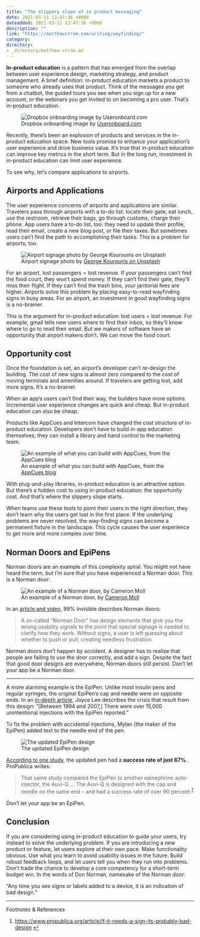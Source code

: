 ```yaml
---
title: "The slippery slope of in product messaging"
date: 2021-03-11 13:47:36 +0000
dateadded: 2021-03-11 13:47:36 +0000
description: ""
link: "https://matthewstrom.com/writing/wayfinding/"
category:
directory:
- _directory/matthew-ström.md
---
```

<p><strong>In-product education</strong> is a pattern that has emerged from the overlap between user experience design, marketing strategy, and product management. A brief definition: in-product education markets a product to someone who already uses that product. Think of the messages you get from a chatbot, the guided tours you see when you sign up for a new account, or the webinars you get invited to on becoming a pro user. That’s in-product education.</p>
<figure data-type="image"><img src="https://matthewstrom.com/images/wayfinding-1.jpg" alt="Dropbox onboarding image by Useronboard.com"><figcaption>Dropbox onboarding image by <a href="https://www.useronboard.com/how-dropbox-onboards-new-users" target="_blank" rel="noopener">Useronboard.com</a></figcaption></figure>
<p>Recently, there’s been an explosion of products and services in the in-product education space. New tools promise to enhance your application’s user experience and drive business value. It’s true that in-product education can improve key metrics in the short term. But in the long run, investment in in-product education can limit user experience.</p>
<p>To see why, let’s compare applications to airports.</p>
<h2 id="airports-and-applications">Airports and Applications</h2>
<p>The user experience concerns of airports and applications are similar. Travelers pass through airports with a to-do list: locate their gate, eat lunch, use the restroom, retrieve their bags, go through customs, charge their phone. App users have a to-do list, too: they need to update their profile, read their email, create a new blog post, or file their taxes. But sometimes users can’t find the path to accomplishing their tasks. This is a problem for airports, too.</p>
<figure data-type="image"><img src="https://matthewstrom.com/images/wayfinding-4.jpg" alt="Airport signage photo by George Kourounis on Unsplash"><figcaption>Airport signage photo by <a href="https://unsplash.com/photos/UxAXiKklRLg?utm_source=unsplash&amp;utm_medium=referral&amp;utm_content=creditCopyText" target="_blank" rel="noopener">George Kourounis on Unsplash</a></figcaption></figure>
<p>For an airport, lost passengers = lost revenue. If your passengers can’t find the food court, they won’t spend money. If they can’t find their gate, they’ll miss their flight. If they can’t find the trash bins, your janitorial fees are higher. Airports solve this problem by placing easy-to-read wayfinding signs in busy areas. For an airport, an investment in good wayfinding signs is a no-brainer.</p>
<p>This is the argument for in-product education: lost users = lost revenue. For example, gmail tells new users where to find their inbox, so they’ll know where to go to read their email. But we makers of software have an opportunity that airport makers don’t. We can move the food court.</p>
<h2 id="opportunity-cost">Opportunity cost</h2>
<p>Once the foundation is set, an airport’s developer can’t re-design the building. The cost of new signs is almost zero compared to the cost of moving terminals and amenities around. If travelers are getting lost, add more signs. It’s a no-brainer.</p>
<p>When an app’s users can’t find their way, the builders have more options. Incremental user experience changes are quick and cheap. But in-product education can also be cheap.</p>
<p>Products like AppCues and Intercom have changed the cost structure of in-product education. Developers don’t have to build in-app education themselves; they can install a library and hand control to the marketing team.</p>
<figure data-type="image"><img src="https://matthewstrom.com/images/wayfinding-5.png" alt="An example of what you can build with AppCues, from the AppCues blog"><figcaption>An example of what you can build with AppCues, from the <a href="https://www.appcues.com/blog/how-amplitude-bypassed-engineering-bottlenecks-by-using-appcues" target="_blank" rel="noopener">AppCues blog</a></figcaption></figure>
<p>With plug-and-play libraries, in-product education is an attractive option. But there’s a hidden cost to using in-product education: the opportunity cost. And that’s where the slippery slope starts.</p>
<p>When teams use these tools to point their users in the right direction, they don’t learn why the users get lost in the first place. If the underlying problems are never resolved, the way-finding signs can become a permanent fixture in the landscape. This cycle causes the user experience to get more and more complex over time.</p>
<h2 id="norman-doors-and-epipens">Norman Doors and EpiPens</h2>
<p>Norman doors are an example of this complexity spiral. You might not have heard the term, but I’m sure that you have experienced a Norman door. This is a Norman door:</p>
<figure data-type="image"><img src="https://matthewstrom.com/images/wayfinding-2.jpg" alt="An example of a Norman door, by Cameron Moll"><figcaption>An example of a Norman door, by <a href="https://twitter.com/cameronmoll/status/1016726780240060416" target="_blank" rel="noopener">Cameron Moll</a></figcaption></figure>
<p>In an <a href="https://99percentinvisible.org/article/norman-doors-dont-know-whether-push-pull-blame-design/" target="_blank" rel="noopener">article and video,</a> 99% Invisible describes Norman doors:</p>
<blockquote>
<p>A so-called “Norman Door” has design elements that give you the wrong usability signals to the point that special signage is needed to clarify how they work. Without signs, a user is left guessing about whether to push or pull, creating needless frustration.</p>
</blockquote>
<p>Norman doors don’t happen by accident. A designer has to realize that people are failing to use the door correctly, and add a sign. Despite the fact that good door designs are everywhere, Norman doors still persist. Don’t let your app be a Norman door.</p>
<hr>
<p>A more alarming example is the EpiPen. Unlike most insulin pens and regular syringes, the original EpiPen’s cap and needle were on opposite ends. In an <a href="https://medium.com/@joyclee/the-role-of-metaphor-in-design-cd6d8f04daab" target="_blank" rel="noopener">in-depth article,</a> Joyce Lee describes the crisis that result from this design: “[Between 1994 and 2007,] There were over 15,000 unintentional injections with the EpiPen reported.”</p>
<p>To fix the problem with accidental injections, Mylan (the maker of the EpiPen) added text to the needle end of the pen.</p>
<figure data-type="image"><img src="https://matthewstrom.com/images/wayfinding-3.jpg" alt="The updated EpiPen design"><figcaption>The updated EpiPen design</figcaption></figure>
<p><a href="https://www.ncbi.nlm.nih.gov/pubmed/25850463" target="_blank" rel="noopener">According to one study</a>, the updated pen had a <strong>success rate of just 67%.</strong> ProPublica writes:</p>
<blockquote>
<p>That same study compared the EpiPen to another epinephrine auto-injector, the Auvi-Q … The Auvi-Q is designed with the cap and needle on the same end – and had a success rate of over 90 percent.<sup class="footnote-ref"><a href="#fn1" id="fnref1">1</a></sup></p>
</blockquote>
<p>Don’t let your app be an EpiPen.</p>
<h2 id="conclusion">Conclusion</h2>
<p>If you are considering using in-product education to guide your users, try instead to solve the underlying problem. If you are introducing a new product or feature, let users explore at their own pace. Make functionality obvious. Use what you learn to avoid usability issues in the future. Build robust feedback loops, and let users tell you when they run into problems. Don’t trade the chance to develop a core competency for a short-term budget win. In the words of Don Norman, namesake of the Norman door:</p>
<p>“Any time you see signs or labels added to a device, it is an indication of bad design.”</p>
<hr>
<section class="footnotes l--space-compact">
<div class="t--weight-bold l--pad-btm-s">Footnotes & References</div>
<ol class="footnotes-list">
<li id="fn1" class="footnote-item"><p><a href="https://www.propublica.org/article/if-it-needs-a-sign-its-probably-bad-design" target="_blank" rel="noopener">https://www.propublica.org/article/if-it-needs-a-sign-its-probably-bad-design</a> <a href="#fnref1" class="footnote-backref">↩︎</a></p>
</li>
</ol>
</section>
